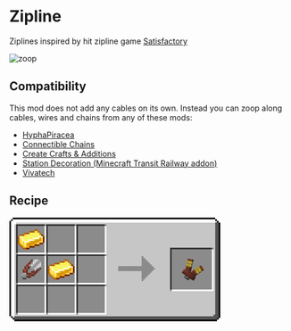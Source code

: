 # Zipline

Ziplines inspired by hit zipline game [Satisfactory](https://www.satisfactorygame.com/)

![zoop](./assets/zoop.webp)

## Compatibility
This mod does not add any cables on its own.
Instead you can zoop along cables, wires and chains from any of these mods:
- [HyphaPiracea](https://modrinth.com/mod/hyphapiracea)
- [Connectible Chains](https://modrinth.com/mod/connectiblechains)
- [Create Crafts & Additions](https://modrinth.com/mod/createaddition)
- [Station Decoration (Minecraft Transit Railway addon)](https://modrinth.com/mod/station-decoration)
- [Vivatech](https://modrinth.com/mod/vivatech)

## Recipe
![recipe](./assets/recipe.png)